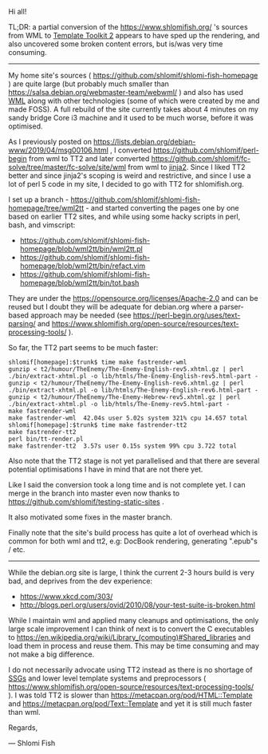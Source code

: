 Hi all!

TL;DR: a partial conversion of the https://www.shlomifish.org/ 's sources from
WML to [Template Toolkit 2](http://template-toolkit.org/) appears to have sped
up the rendering, and also uncovered some broken content errors, but is/was very
time consuming.

---

My home site's sources ( https://github.com/shlomif/shlomi-fish-homepage ) are
quite large (but probably much smaller than https://salsa.debian.org/webmaster-team/webwml/ )
and also has used [WML](https://github.com/thewml/website-meta-language) along with
other technologies (some of which were created by me and made FOSS). A full
rebuild of the site currently takes about 4 minutes on my sandy bridge Core i3
machine and it used to be much worse, before it was optimised.

As I previously posted on https://lists.debian.org/debian-www/2019/04/msg00106.html , I converted
https://github.com/shlomif/perl-begin from wml to TT2 and later converted
https://github.com/shlomif/fc-solve/tree/master/fc-solve/site/wml from wml
to [jinja2](https://en.wikipedia.org/wiki/Jinja_%28template_engine%29). Since I
liked TT2 better and since jinja2's scoping is weird and restrictive, and
since I use a lot of perl 5 code in my site, I decided to go with TT2 for shlomifish.org.

I set up a branch - https://github.com/shlomif/shlomi-fish-homepage/tree/wml2tt - and started
converting the pages one by one based on earlier TT2 sites, and while using some hacky scripts
in perl, bash, and vimscript:

* https://github.com/shlomif/shlomi-fish-homepage/blob/wml2tt/bin/wml2tt.pl
* https://github.com/shlomif/shlomi-fish-homepage/blob/wml2tt/bin/refact.vim
* https://github.com/shlomif/shlomi-fish-homepage/blob/wml2tt/bin/tot.bash

They are under the https://opensource.org/licenses/Apache-2.0 and can be reused but I
doubt they will be adequate for debian.org where a parser-based approach
may be needed (see https://perl-begin.org/uses/text-parsing/ and
https://www.shlomifish.org/open-source/resources/text-processing-tools/ ).

So far, the TT2 part seems to be much faster:

```
shlomif[homepage]:$trunk$ time make fastrender-wml
gunzip < t2/humour/TheEnemy/The-Enemy-English-rev5.xhtml.gz | perl ./bin/extract-xhtml.pl -o lib/htmls/The-Enemy-English-rev5.html-part -
gunzip < t2/humour/TheEnemy/The-Enemy-English-rev6.xhtml.gz | perl ./bin/extract-xhtml.pl -o lib/htmls/The-Enemy-English-rev6.html-part -
gunzip < t2/humour/TheEnemy/The-Enemy-Hebrew-rev5.xhtml.gz | perl ./bin/extract-xhtml.pl -o lib/htmls/The-Enemy-rev5.html-part -
make fastrender-wml
make fastrender-wml  42.04s user 5.02s system 321% cpu 14.657 total
shlomif[homepage]:$trunk$ time make fastrender-tt2
make fastrender-tt2
perl bin/tt-render.pl
make fastrender-tt2  3.57s user 0.15s system 99% cpu 3.722 total
```

Also note that the TT2 stage is not yet parallelised and that there are several
potential optimisations I have in mind that are not there yet.

Like I said the conversion took a long time and is not complete yet. I can
merge in the branch into master even now thanks to https://github.com/shlomif/testing-static-sites .

It also motivated some fixes in the master branch.

Finally note that the site's build process has quite a lot of overhead which
is common for both wml and tt2, e.g: DocBook rendering, generating ".epub"s / etc.

---

While the debian.org site is large, I think the current 2-3 hours build is very bad, and
deprives from the dev experience:

* https://www.xkcd.com/303/
* http://blogs.perl.org/users/ovid/2010/08/your-test-suite-is-broken.html

While I maintain wml and applied many cleanups and optimisations, the only
large scale improvement I can think of next is to convert the C executables
to https://en.wikipedia.org/wiki/Library_(computing)#Shared_libraries and load
them in process and reuse them. This may be time consuming and may not make
a big difference.

I do not necessarily advocate using TT2 instead as there is no shortage of
[SSGs](https://staticsitegenerators.net/) and lower level template systems
and preprocessors ( https://www.shlomifish.org/open-source/resources/text-processing-tools/ ).
I was told TT2 is slower than https://metacpan.org/pod/HTML::Template and
https://metacpan.org/pod/Text::Template and yet it is still much faster than wml.

Regards,

— Shlomi Fish
